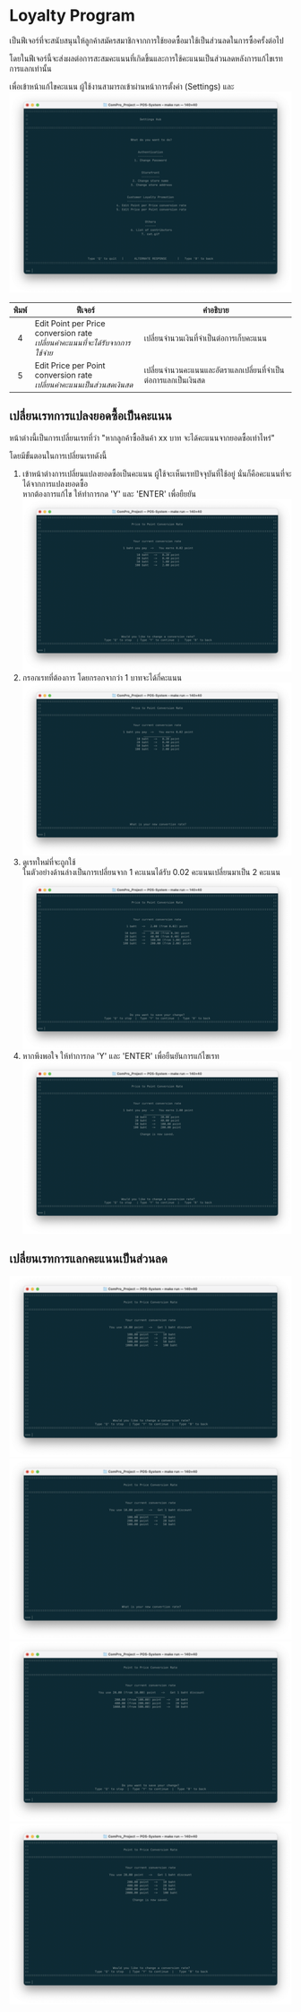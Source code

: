 # Loyalty Program
เป็นฟีเจอร์ที่จะสนับสนุนให้ลูกค้าสมัครสมาชิกจากการใช้ยอดซื้อมาใช้เป็นส่วนลดในการซื้อครั้งต่อไป

โดยในฟีเจอร์นี้จะส่งผลต่อการสะสมคะแนนที่เกิดขึ้นและการใช้คะแนนเป็นส่วนลดหลังการแก้ไขเรทการแลกเท่านั้น

เพื่อเข้าหน้าแก้ไขคะแนน ผู้ใช้งานสามารถเข้าผ่านหน้าการตั้งค่า (Settings) และ
![](../settings/img/interface.png)

|  พิมพ์  | ฟีเจอร์                                                                       | คำอธิบาย                                             |
| :---: | --------------------------------------------------------------------------- | -------------------------------------------------- |
|   4   | Edit Point per Price conversion rate  <br/>*เปลี่ยนค่าคะแนนที่จะได้รับจากการใช้จ่าย* | เปลี่ยนจำนวนเงินที่จำเป็นต่อการเก็บคะแนน                     |
|   5   | Edit Price per Point conversion rate  <br/>*เปลี่ยนค่าคะแนนเป็นส่วนสดเงินสด*      | เปลี่ยนจำนวนคะแนนและอัตราแลกเปลี่ยนที่จำเป็นต่อการแลกเป็นเงินสด |

## เปลี่ยนเรทการแปลงยอดซื้อเป็นคะแนน
หน้าต่างนี้เป็นการเปลี่ยนเรทที่ว่า "หากลูกค้าซื้อสินค้า xx บาท จะได้คะแนนจากยอดซื้อเท่าไหร่"

โดยมีขั้นตอนในการเปลี่ยนเรทดังนี้

1. เข้าหน้าต่างการเปลี่ยนแปลงยอดซื้อเป็นคะแนน ผู้ใช้จะเห็นเรทปัจจุบันที่ใช้อยู่ นั่นก็คือคะแนนที่จะได้จากการแปลงยอดซื้อ<br/> หากต้องการแก้ไข ให้ทำการกด 'Y' และ 'ENTER' เพื่อยืยยัน
![](./img/point-gain/step1.png)
2. กรอกเรทที่ต้องการ โดยกรอกจากว่า 1 บาทจะได้กี่คะแนน
![](./img/point-gain/step2.png)
3. ดูเรทใหม่ที่จะถูกใช้<br/>ในตัวอย่างด้านล่างเป็นการเปลี่ยนจาก 1 คะแนนได้รับ 0.02 คะแนนเปลี่ยนมาเป็น 2 คะแนน
![](./img/point-gain/step3.png)
4. หากพึงพอใจ ให้ทำการกด 'Y' และ 'ENTER' เพื่อยืนยันการแก้ไขเรท
![](./img/point-gain/step4.png)
## เปลี่ยนเรทการแลกคะแนนเป็นส่วนลด
![](./img/point-use/step1.png)
![](./img/point-use/step2.png)
![](./img/point-use/step3.png)
![](./img/point-use/step4.png)
